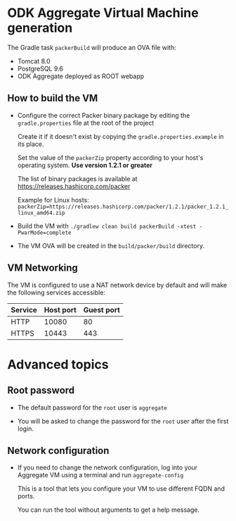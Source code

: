 # ODK Aggregate Virtual Machine generation

The Gradle task `packerBuild` will produce an OVA file with:

- Tomcat 8.0
- PostgreSQL 9.6
- ODK Aggregate deployed as ROOT webapp

## How to build the VM

- Configure the correct Packer binary package by editing the `gradle.properties` file at the root of the project

  Create it if it doesn't exist by copying the `gradle.properties.example` in its place.
  
  Set the value of the `packerZip` property according to your host's operating system. **Use version 1.2.1 or greater**
  
  The list of binary packages is available at https://releases.hashicorp.com/packer
  
  Example for Linux hosts: `packerZip=https://releases.hashicorp.com/packer/1.2.1/packer_1.2.1_linux_amd64.zip`   
    
- Build the VM with `./gradlew clean build packerBuild -xtest -PwarMode=complete`

- The VM OVA will be created in the `build/packer/build` directory.

## VM Networking

The VM is configured to use a NAT network device by default and will make the following services accessible:

| Service | Host port | Guest port |
| --- | --- | --- |
| HTTP | 10080 | 80 |
| HTTPS | 10443 | 443 |

# Advanced topics

## Root password

- The default password for the `root` user is `aggregate`

- You will be asked to change the password for the `root` user after the first login.

## Network configuration

- If you need to change the network configuration, log into your Aggregate VM using a terminal and run `aggregate-config`

  This is a tool that lets you configure your VM to use different FQDN and ports.
  
  You can run the tool without arguments to get a help message.